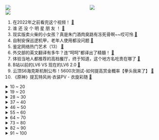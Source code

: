 <div >
	<a style="float:left;width:55%;" href = "https://github.com/anuraghazra/github-readme-stats">
	 <img src = "https://github-readme-stats.vercel.app/api?username=iuuuuuaena&theme=buefy&show_icons=true"/>
	</a>
	<a  style="float:right;width:45%" href = "https://github.com/anuraghazra/github-readme-stats">
	 <img  src="https://github-readme-stats.vercel.app/api/top-langs/?username=anuraghazra&layout=compact"/>
	</a>
	</div>

[![](https://img.shields.io/badge/jxd-@jxdgogogo.xyz-yellowgreen.svg)](https://www.jxdgogogo.xyz)<br>
1. 在2022年之前看完这个视频！ [:link:](//www.bilibili.com/video/BV1Xu411S7WQ) <br>
2. 谁 还 没 个 明 星 朋 友 ！ [:link:](//www.bilibili.com/video/BV1WZ4y1D79s) <br>
3. 现实版卖火柴的小女孩？真是朱门酒肉臭路有冻死骨啊~~哎可怜 [:link:](//www.bilibili.com/video/BV1cR4y137Dz) <br>
4. 自制安保巡逻机甲，老年人使用都没问题 [:link:](//www.bilibili.com/video/BV1Y44y177qa) <br>
5. 鉴定网络热门艺术（13） [:link:](//www.bilibili.com/video/BV1DD4y1c7tG) <br>
6. 外交部的英文翻译有多牛？连“呵呵”都译出了精髓！ [:link:](//www.bilibili.com/video/BV1tL4y1E7b9) <br>
7. 体验当地人都推荐的高档餐厅，终于知道，这个地方名吃贵在哪了 [:link:](//www.bilibili.com/video/BV1hm4y1Q7TD) <br>
8. B站以前的LV6 VS 现在的LV6 2.0 [:link:](//www.bilibili.com/video/BV1Hi4y1R7gy) <br>
9. 云顶S6海克斯机制公布！5600次测试-如何提高赏金概率【拳头我来了】 [:link:](//www.bilibili.com/video/BV1U44y1778m) <br>
10. 《原神》提瓦特风尚·衣装PV - 衣旋彩随 [:link:](//www.bilibili.com/video/BV1mL4y1n7ft) <br>
<details>
<summary>10 ~ 20</summary>

11. "总有一天，全城的猫，都要高看我！" [:link:](//www.bilibili.com/video/BV1H34y1r7Rd) <br>
12. 把-196℃的辣椒，撒上刚出锅的肠粉，居然。。 [:link:](//www.bilibili.com/video/BV1jY411p7vo) <br>
13. 五位数奖学金，高消费安排上了家人们 [:link:](//www.bilibili.com/video/BV1H3411v75V) <br>
14. 【时代少年团】《有你》特别小片 [:link:](//www.bilibili.com/video/BV1xr4y1S7WS) <br>
15. 沉  浸  式  催  逝  员 [:link:](//www.bilibili.com/video/BV1j34y1z7M6) <br>
16. 后来才发现，王宝强这段话全是真的！ [:link:](//www.bilibili.com/video/BV1xD4y1c7c2) <br>
17. 盛酒树 [:link:](//www.bilibili.com/video/BV1Da41167Ng) <br>
18. 感谢大家的关心，一切都好。 [:link:](//www.bilibili.com/video/BV1GR4y137co) <br>
19. 【孤勇者】那一天 他们变成了光 [:link:](//www.bilibili.com/video/BV1SS4y1M75t) <br>
</details>
<details>
<summary>19 ~ 20</summary>

20. ⚡喝！！！⚡𝑩𝒆𝒍𝒊𝒆𝒗𝒆𝒓 [:link:](//www.bilibili.com/video/BV15Z4y1D7ae) <br>
21. 祖传根治口嗨！ [:link:](//www.bilibili.com/video/BV1qZ4y1D76P) <br>
22. 【罗翔】为什么要有体育与音乐教育？我是个反面典型 [:link:](//www.bilibili.com/video/BV1zY411h7Sv) <br>
23. 各位俏佳人 我們合體拍片 阿緯超勇der [:link:](//www.bilibili.com/video/BV1fa41167SQ) <br>
24. 巨资买来商用肉夹馍机，帅小伙不仅做出了超越街边的味道，还清理了家里？ [:link:](//www.bilibili.com/video/BV17M4y1F73q) <br>
25. 【野生人类图鉴】我与我的睿智朋友 [:link:](//www.bilibili.com/video/BV1AM4y1F7jj) <br>
26. 顶上海鲜战争12分钟总集篇 [:link:](//www.bilibili.com/video/BV1VD4y1c788) <br>
27. 这店 正规吗？ [:link:](//www.bilibili.com/video/BV1Xi4y197zk) <br>
28. （这也能解说？！）史上最燃的弹珠大赛【第八弹】猛烈撞击！王者归来！ [:link:](//www.bilibili.com/video/BV1rL411576q) <br>
</details>
<details>
<summary>28 ~ 30</summary>

29. 【4K60FPS】五月天、伍佰《挪威的森林》梦幻联动现场！太嗨了吧！ [:link:](//www.bilibili.com/video/BV1zY411h79y) <br>
30. 教你如何成功帶偏海鸥🙄 [:link:](//www.bilibili.com/video/BV12S4y1f7U6) <br>
31. 我 不 是 声 卡 怪 ！ [:link:](//www.bilibili.com/video/BV1r3411x7oJ) <br>
32. 距离2022年双11只有xxx天了！你，准备好了吗？ [:link:](//www.bilibili.com/video/BV1Q3411v7cd) <br>
33. 真！防水电脑！ [:link:](//www.bilibili.com/video/BV1Su411S7ek) <br>
34. 【自制动画】《鬼灭之刃》无限城篇（香奈乎单挑童磨 片段） [:link:](//www.bilibili.com/video/BV1Rb4y1Y7Pw) <br>
35. 游戏就要笑着玩 [:link:](//www.bilibili.com/video/BV17r4y1m78L) <br>
36. 你尽管点赞！警察叔叔那边我去解释！！！ [:link:](//www.bilibili.com/video/BV1pL4y1E7n1) <br>
37. 开玩笑也得有个度！曾为不少90后带来欢乐的“红果果”与“绿泡泡”近日被网友恶意的玩笑中伤，本人发文回怼 [:link:](//www.bilibili.com/video/BV1kS4y1M7mD) <br>
</details>
<details>
<summary>37 ~ 40</summary>

38. 准备好了么？来点刺激的！！！【嘉然】 [:link:](//www.bilibili.com/video/BV1mi4y1R7rT) <br>
39. 彩蛋全是梗！官方整活把2021都藏进了清明上河图 [:link:](//www.bilibili.com/video/BV16F411i737) <br>
40. 都说了让你们不要和小蜜蜂玩…… [:link:](//www.bilibili.com/video/BV1oL411j7Vz) <br>
41. 技能点全点在干饭上了！ [:link:](//www.bilibili.com/video/BV17Y411p7tT) <br>
42. 厨师长分享美味小吃：“油炸鸡腿”，在家也能做，干净又卫生 [:link:](//www.bilibili.com/video/BV1cS4y1u7ze) <br>
43. 小伙买了80个模型，爆肝一周，只为在家建造一个迷你世界 [:link:](//www.bilibili.com/video/BV1Z44y177Wt) <br>
44. 兽人跳舞？？！！AOA-猫步轻悄【兽装舞蹈】【银碳】 [:link:](//www.bilibili.com/video/BV1ji4y1R7ky) <br>
45. 宝宝别睡啦！还有6669天就要考研啦 [:link:](//www.bilibili.com/video/BV17u411S7uC) <br>
46. 暴风雪中救援了一对美国小情侣 [:link:](//www.bilibili.com/video/BV1Q3411v7ra) <br>
</details>
<details>
<summary>46 ~ 50</summary>

47. 厦门海洋三所的鲸豚馆 [:link:](//www.bilibili.com/video/BV1gR4y1375F) <br>
48. 【那些令人难忘的BOSS战】第四十集·帕斯卡契约·篇 [:link:](//www.bilibili.com/video/BV1VD4y1w73B) <br>
49. 迷茫时，不妨听听司马仲达的人生格言 [:link:](//www.bilibili.com/video/BV1JF411i76k) <br>
50. 【戴上耳机 ♪ 原地起飞】值得你单曲循环的100首宝藏热歌合集！开车/作业/运动/必备！ [:link:](//www.bilibili.com/video/BV1VY411p7PJ) <br>
51. 南京胖哥见义勇为后失去肛门功能 目前需要用造瘘袋 [:link:](//www.bilibili.com/video/BV1jZ4y1D7GF) <br>
52. 开口跪！漠叔献唱震撼全场，正式宣布差点出道 [:link:](//www.bilibili.com/video/BV1A44y177pS) <br>
53. 38号正式对线东风雪铁龙员工大象 [:link:](//www.bilibili.com/video/BV1z3411v7Fd) <br>
54. 这芬兰一家人为了中式烤肉大餐，抢到吃的居然吵起来了！狂舔手指！停不下筷子又辣又过瘾！这也太满足了吧！ [:link:](//www.bilibili.com/video/BV17F411i7eP) <br>
55. 大庆赶海，发现大蛏王还没完全藏在沙子里，还有一只黄海参 [:link:](//www.bilibili.com/video/BV1M34y1z7pU) <br>
</details>
<details>
<summary>55 ~ 60</summary>

56. 五毛/个，我的青春又回来了！ [:link:](//www.bilibili.com/video/BV1um4y197pH) <br>
57. 取椰仙人 [:link:](//www.bilibili.com/video/BV1k34y167jN) <br>
58. 用京杭大运河淤泥做墨西哥面包窑！真能烤披萨吗？ [:link:](//www.bilibili.com/video/BV14r4y1S7tj) <br>
59. 机车佬的浪漫情怀 [:link:](//www.bilibili.com/video/BV14R4y1W7CU) <br>
60. 想知道猫主子有没有语言天赋，那就给他洗个澡吧，全网挑战洗澡最乖的喵星人 [:link:](//www.bilibili.com/video/BV1gM4y1F7pm) <br>
61. 【全网最全】20个iPad隐藏绝技，你未必全知道！！！ [:link:](//www.bilibili.com/video/BV1Ri4y1979B) <br>
62. 大脑为何要删除3岁之前的记忆？婴儿到底看见了什么？ [:link:](//www.bilibili.com/video/BV1cL411L7CA) <br>
63. 有男朋友了? 回国?｜生活费｜留学｜焦虑｜一年一度读评论！ [:link:](//www.bilibili.com/video/BV1BD4y1c7H1) <br>
64. 人倒起霉来，连吃饭都吃不利索 [:link:](//www.bilibili.com/video/BV1Ti4y1R7jR) <br>
</details>
<details>
<summary>64 ~ 70</summary>

65. 这是不是考研后的你。。。。。。。。。。。。。 [:link:](//www.bilibili.com/video/BV1oL41157qB) <br>
66. 粉色是真的绝！记录粉色短发后的一些日常片段 [:link:](//www.bilibili.com/video/BV19S4y1M71m) <br>
67. 艺术家都把钱花在了哪 [:link:](//www.bilibili.com/video/BV1eu411S71J) <br>
68. 成功的时候一切都值得了 [:link:](//www.bilibili.com/video/BV1eb4y1v7EZ) <br>
69. 【快感上瘾?】如何欺骗大脑做困难的事! [:link:](//www.bilibili.com/video/BV1CP4y1H7SB) <br>
70. 周期八个月，复原福建古法竹子造纸术。 [:link:](//www.bilibili.com/video/BV1gF411B788) <br>
71. 做UP主3年 我竟然买了这么多没用的东西..... [:link:](//www.bilibili.com/video/BV1sZ4y1D7h1) <br>
72. 完全体摩拉克斯坐镇2.4池子，见着出钟离 [:link:](//www.bilibili.com/video/BV1ii4y1R77M) <br>
73. 【原神】最后7天别浪费！备战2.4，这些提前准备好 [:link:](//www.bilibili.com/video/BV18M4y1F7Yg) <br>
</details>
<details>
<summary>73 ~ 80</summary>

74. 花高价刷的墙，居然在让我每天都照X光片？！【老爸评测】 [:link:](//www.bilibili.com/video/BV1Su411S7iv) <br>
75. 我猜出了这玩意儿的配方~然后做了一棵好大的树 [:link:](//www.bilibili.com/video/BV1jF411B7n7) <br>
76. 山有顶峰，海有彼岸；漫漫长途，美食相伴；热爱自由，喜欢浪漫；生活苦涩，终会回甘。 [:link:](//www.bilibili.com/video/BV1JD4y1w79y) <br>
77. 妈见打！请妈妈吃一顿上海高端外卖，得知价格后竟…... [:link:](//www.bilibili.com/video/BV1Gq4y1m7sA) <br>
78. 有人知道成龙和李小龙的经历吗？ [:link:](//www.bilibili.com/video/BV1R34y167N6) <br>
79. 【凉风】年底了，是时候给你们一个交代了 [:link:](//www.bilibili.com/video/BV1p44y1778m) <br>
80. 冷水浴健身有危险！请勿模仿！2021年12月26号朝阳冬泳怪鸽冷水浴健身继续！加油！奥利给！哈哈哈哈哈哈坚持就是胜利！ [:link:](//www.bilibili.com/video/BV12P4y1H7wJ) <br>
81. 当广东人听到降温后 [:link:](//www.bilibili.com/video/BV1Sb4y1v7vB) <br>
82. 《水浒传》原著影视全解读！带你看懂奇书与神剧！（P1高俅发迹） [:link:](//www.bilibili.com/video/BV16F411B7Ek) <br>
</details>
<details>
<summary>82 ~ 90</summary>

83. 【半佛】花呗都被消费主义吓到了 [:link:](//www.bilibili.com/video/BV1sS4y1M7f5) <br>
84. 质量过硬才能传播文化！让世界感受京剧与中国年的魅力，原神是怎么做的？（原神文化考据番外篇） [:link:](//www.bilibili.com/video/BV1K44y1E7P9) <br>
85. 卧槽！他比计算机还准确，小说都不敢这么写！ [:link:](//www.bilibili.com/video/BV1ka411B7VE) <br>
86. 【原神手书】荒泷一斗 【Misfit Lunatic】 [:link:](//www.bilibili.com/video/BV14r4y1S71X) <br>
87. 我们曾以为一切都来得及 [:link:](//www.bilibili.com/video/BV1pm4y197cq) <br>
88. 我竟然捡到了一只银渐层？！！！ [:link:](//www.bilibili.com/video/BV1Sq4y1m7e9) <br>
89. 【快讯】四国配音的云堇唱白都是汉语！2.4前瞻让外网沸腾，云堇免费送上全球热搜！ [:link:](//www.bilibili.com/video/BV13R4y137Uk) <br>
90. 我不拍照，买新手机为什么不能给我便宜两千？ [:link:](//www.bilibili.com/video/BV1gZ4y1X7oA) <br>
91. 「小白」 小米12 Pro全面测评：有亮点够全面 但也给Ultra留了空间 [:link:](//www.bilibili.com/video/BV15i4y1R7x6) <br>
</details>
<details>
<summary>91 ~ 100</summary>

92. 【只狼】无人能挡！蒙眼速通只狼世界纪录！1小时42分47！！！ [:link:](//www.bilibili.com/video/BV1T44y1E7tV) <br>
93. “总有一天，全城的狗，都要高看我！” [:link:](//www.bilibili.com/video/BV18D4y1c7BM) <br>
94. 干净又卫生，胖头铑挑战印度料理，竟把印度老板逼急了？【还债挑战ep03-克比印度餐厅】 [:link:](//www.bilibili.com/video/BV11L4y1E7hd) <br>
95. 火凤祥 厨子探店¥627 [:link:](//www.bilibili.com/video/BV1N44y1E7Kf) <br>
96. 我就不信你看过巴啦啦小魔仙齐舞！ [:link:](//www.bilibili.com/video/BV1qP4y1J7Bo) <br>
97. 吐槽儿子爆笑日长，一家都是灵魂段子手，基因太强大了 [:link:](//www.bilibili.com/video/BV11Y411H73s) <br>
98. 动 捕 大 师 [:link:](//www.bilibili.com/video/BV1tu411S7zX) <br>
99. 不要“做”挑战？（十三期下或十四期） [:link:](//www.bilibili.com/video/BV1hL41157He) <br>
100. 卡农 [:link:](//www.bilibili.com/video/BV1oT4y1f7nb) <br>
</details>
